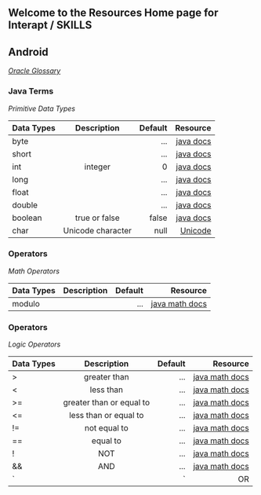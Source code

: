 


## Welcome to the Resources Home page for Interapt / SKILLS
## Android
_[Oracle Glossary](http://www.oracle.com/technetwork/java/glossary-135216.html)_
### Java Terms 
_Primitive Data Types_

| Data Types                  | Description         | Default    | Resource   |
| ---------------------       |:-------------------:| ----------:| ---------: |
| byte                        |    | ...       | [java docs](https://docs.oracle.com/javase/tutorial/java/nutsandbolts/datatypes.html)   |
| short                        |    | ...      | [java docs](https://docs.oracle.com/javase/tutorial/java/nutsandbolts/datatypes.html)   |
| int                         | integer             |    0       | [java docs](https://docs.oracle.com/javase/tutorial/java/nutsandbolts/datatypes.html)|
| long                        |    | ...      | [java docs](https://docs.oracle.com/javase/tutorial/java/nutsandbolts/datatypes.html)   |
| float                        |    | ...      | [java docs](https://docs.oracle.com/javase/tutorial/java/nutsandbolts/datatypes.html)   |
| double                        |    | ...      | [java docs](https://docs.oracle.com/javase/tutorial/java/nutsandbolts/datatypes.html)   |
| boolean                     | true or false       | false      | [java docs](https://docs.oracle.com/javase/tutorial/java/nutsandbolts/datatypes.html) |
| char                        | Unicode character   | null       | [Unicode](https://www.fileformat.info/info/unicode/char/0000/index.htm)|

### Operators
_Math Operators_

| Data Types                  | Description         | Default    | Resource   |
| ---------------------       |:-------------------:| ----------:| ---------: |
| modulo                      |                     | ...        | [java math docs](http://tutorials.jenkov.com/java/math-operators-and-math-class.html#remainder-modulo)|

### Operators
_Logic Operators_

| Data Types                  | Description         | Default    | Resource   |
| ---------------------       |:-------------------:| ----------:| ---------: |
| > | greater than | ... | [java math docs](http://tutorials.jenkov.com/java/math-operators-and-math-class.html#remainder-modulo)|
| < | less than | ... | [java math docs](http://tutorials.jenkov.com/java/math-operators-and-math-class.html#remainder-modulo)|
| >= | greater than or equal to | ... | [java math docs](http://tutorials.jenkov.com/java/math-operators-and-math-class.html#remainder-modulo)|
| <= | less than or equal to | ... | [java math docs](http://tutorials.jenkov.com/java/math-operators-and-math-class.html#remainder-modulo)|
| != | not equal to | ... | [java math docs](http://tutorials.jenkov.com/java/math-operators-and-math-class.html#remainder-modulo)|
| == | equal to | ... | [java math docs](http://tutorials.jenkov.com/java/math-operators-and-math-class.html#remainder-modulo)|
| ! | NOT | ... | [java math docs](http://tutorials.jenkov.com/java/math-operators-and-math-class.html#remainder-modulo)|
| && | AND | ... | [java math docs](http://tutorials.jenkov.com/java/math-operators-and-math-class.html#remainder-modulo)|
| `||` | OR | ... | [java math docs](http://tutorials.jenkov.com/java/math-operators-and-math-class.html#remainder-modulo)|




